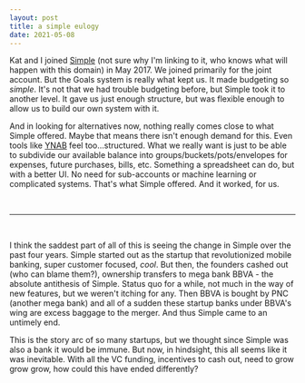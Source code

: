 ```yaml
---
layout: post
title: a simple eulogy
date: 2021-05-08
---
```


Kat and I joined [Simple][simple] (not sure why I'm linking to it, who knows
what will happen with this domain) in May 2017. We joined primarily for the
joint account. But the Goals system is really what kept us. It made budgeting so
_simple_. It's not that we had trouble budgeting before, but Simple took it to
another level. It gave us just enough structure, but was flexible enough to allow
us to build our own system with it.

And in looking for alternatives now, nothing really comes close to what Simple
offered. Maybe that means there isn't enough demand for this. Even tools like
[YNAB][ynab] feel too...structured. What we really want is just to be able to
subdivide our available balance into groups/buckets/pots/envelopes for expenses,
future purchases, bills, etc. Something a spreadsheet can do, but with a better
UI. No need for sub-accounts or machine learning or complicated systems. That's
what Simple offered. And it worked, for us.

<br/>

---

<br/>

I think the saddest part of all of this is seeing the change in Simple over the
past four years. Simple started out as the startup that revolutionized mobile
banking, super customer focused, _cool_. But then, the founders cashed out (who
can blame them?), ownership transfers to mega bank BBVA - the absolute
antithesis of Simple. Status quo for a while, not much in the way of new
features, but we weren't itching for any. Then BBVA is bought by PNC (another
mega bank) and all of a sudden these startup banks under BBVA's wing are excess
baggage to the merger. And thus Simple came to an untimely end.

This is the story arc of so many startups, but we thought since Simple was also
a bank it would be immune. But now, in hindsight, this all seems like it was
inevitable. With all the VC funding, incentives to cash out, need to grow grow
grow, how could this have ended differently?

[simple]: https://www.simple.com
[ynab]: https://www.youneedabudget.com/
